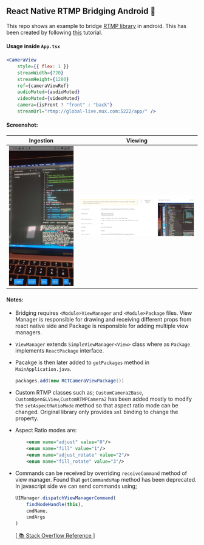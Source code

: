 ## React Native RTMP Bridging Android 🤖
This repo shows an example to bridge [RTMP library](https://github.com/pedroSG94/rtmp-rtsp-stream-client-java) in android. This has been created by following [this](https://akanza.pl/en/native-components-of-android-in-react-native) tutorial.


#### Usage inside `App.tsx`
```jsx
<CameraView
    style={{ flex: 1 }}
    streamWidth={720}
    streamHeight={1280}
    ref={cameraViewRef}
    audioMuted={audioMuted}
    videoMuted={videoMuted}
    camera={isFront ? "front" : "back"}
    streamUrl="rtmp://global-live.mux.com:5222/app/" />
```

#### Screenshot:
| Ingestion | Viewing |
| -- | -- |
| ![preview](preview.jpg) | ![viewer](viewer.png) |

#### Notes:
- Bridging requires `<Module>ViewManager` and `<Module>Package` files. View Manager is responsible for drawing and receiving different props from react native side and Package is responsible for adding multiple view managers. 

- `ViewManager` extends `SimpleViewManager<View>` class where as `Package` implements `ReactPackage` interface.
- Pacakge is then later added to `getPackages` method in `MainApplication.java`.
    ```java
    packages.add(new RCTCameraViewPackage())
    ```
- Custom RTMP classes such as; `CustomCamera2Base`, `CustomOpenGLView`,`CustomRTMPCamera2` has been added mostly to modify the `setAspectRatioMode` method so that aspect ratio mode can be changed. Original library only provides `xml` binding to change the property.

- Aspect Ratio modes are:
    ```xml
        <enum name="adjust" value="0"/>
        <enum name="fill" value="1"/>
        <enum name="adjust_rotate" value="2"/>
        <enum name="fill_rotate" value="3"/>
    ```

- Commands can be received by overriding `receiveCommand` method of view manager. Found that `getCommandsMap` method has been deprecated.
In javascript side we can send commands using;
    ```js
    UIManager.dispatchViewManagerCommand(
        findNodeHandle(this),
        cmdName,
        cmdArgs
    )
    ```
    [[ 📚 Stack Overflow Reference ]](https://stackoverflow.com/questions/36265725/calling-a-android-native-ui-component-method-from-react-native-js-code) 
